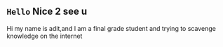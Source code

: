 ## `Hello` Nice 2 see u
Hi my name is adit,and I am a final grade student and trying to scavenge knowledge on the internet

